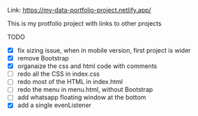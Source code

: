 Link: https://my-data-portfolio-project.netlify.app/

This is my protfolio project with links to other projects

TODO
- [x] fix sizing issue, when in mobile version, first project is wider
- [x] remove Bootstrap
- [x] organaize the css and html  code with comments
- [ ] redo all the CSS in index.css
- [ ] redo most of the HTML in index.html
- [ ] redo the menu in menu.html, without Bootstrap
- [ ] add whatsapp floating window at the bottom
- [x] add a single evenListener
